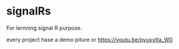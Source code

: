 # signalRs

For lernning signal R purpose.

every project hase a demo piture
or https://youtu.be/pyuxyIta_W0
